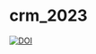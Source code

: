# crm_2023
[![DOI](https://zenodo.org/badge/720989090.svg)](https://zenodo.org/doi/10.5281/zenodo.10160267)
